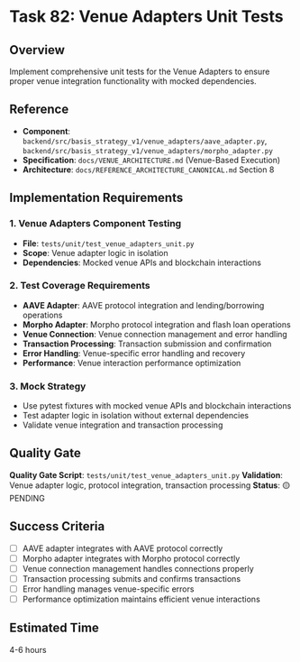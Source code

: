 # Task 82: Venue Adapters Unit Tests

## Overview
Implement comprehensive unit tests for the Venue Adapters to ensure proper venue integration functionality with mocked dependencies.

## Reference
- **Component**: `backend/src/basis_strategy_v1/venue_adapters/aave_adapter.py`, `backend/src/basis_strategy_v1/venue_adapters/morpho_adapter.py`
- **Specification**: `docs/VENUE_ARCHITECTURE.md` (Venue-Based Execution)
- **Architecture**: `docs/REFERENCE_ARCHITECTURE_CANONICAL.md` Section 8

## Implementation Requirements

### 1. Venue Adapters Component Testing
- **File**: `tests/unit/test_venue_adapters_unit.py`
- **Scope**: Venue adapter logic in isolation
- **Dependencies**: Mocked venue APIs and blockchain interactions

### 2. Test Coverage Requirements
- **AAVE Adapter**: AAVE protocol integration and lending/borrowing operations
- **Morpho Adapter**: Morpho protocol integration and flash loan operations
- **Venue Connection**: Venue connection management and error handling
- **Transaction Processing**: Transaction submission and confirmation
- **Error Handling**: Venue-specific error handling and recovery
- **Performance**: Venue interaction performance optimization

### 3. Mock Strategy
- Use pytest fixtures with mocked venue APIs and blockchain interactions
- Test adapter logic in isolation without external dependencies
- Validate venue integration and transaction processing

## Quality Gate
**Quality Gate Script**: `tests/unit/test_venue_adapters_unit.py`
**Validation**: Venue adapter logic, protocol integration, transaction processing
**Status**: 🟡 PENDING

## Success Criteria
- [ ] AAVE adapter integrates with AAVE protocol correctly
- [ ] Morpho adapter integrates with Morpho protocol correctly
- [ ] Venue connection management handles connections properly
- [ ] Transaction processing submits and confirms transactions
- [ ] Error handling manages venue-specific errors
- [ ] Performance optimization maintains efficient venue interactions

## Estimated Time
4-6 hours
